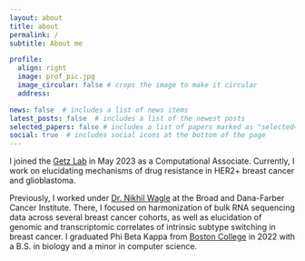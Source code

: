 ```yaml
---
layout: about
title: about
permalink: /
subtitle: About me

profile:
  align: right
  image: prof_pic.jpg
  image_circular: false # crops the image to make it circular
  address:

news: false  # includes a list of news items
latest_posts: false  # includes a list of the newest posts
selected_papers: false # includes a list of papers marked as "selected={true}"
social: true  # includes social icons at the bottom of the page
---
```


I joined the [Getz Lab](https://getzlab.org/) in May 2023 as a Computational Associate. Currently, I work on elucidating mechanisms of drug resistance in HER2+ breast cancer and glioblastoma.

Previously, I worked under [Dr. Nikhil Wagle](https://waglelab.dana-farber.org/) at the Broad and Dana-Farber Cancer Institute. There, I focused on harmonization of bulk RNA sequencing data across several breast cancer cohorts, as well as elucidation of genomic and transcriptomic correlates of intrinsic subtype switching in breast cancer. I graduated Phi Beta Kappa from [Boston College](https://bc.edu) in 2022 with a B.S. in biology and a minor in computer science.